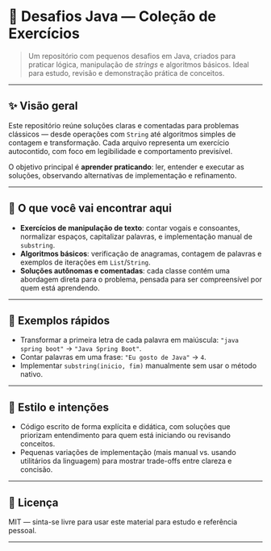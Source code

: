 # 🧩 Desafios Java — Coleção de Exercícios

> Um repositório com pequenos desafios em Java, criados para praticar lógica, manipulação de *strings* e algoritmos básicos. Ideal para estudo, revisão e demonstração prática de conceitos.

---

## ✨ Visão geral

Este repositório reúne soluções claras e comentadas para problemas clássicos — desde operações com `String` até algoritmos simples de contagem e transformação. Cada arquivo representa um exercício autocontido, com foco em legibilidade e comportamento previsível.

O objetivo principal é **aprender praticando**: ler, entender e executar as soluções, observando alternativas de implementação e refinamento.

---

## 🔎 O que você vai encontrar aqui

* **Exercícios de manipulação de texto**: contar vogais e consoantes, normalizar espaços, capitalizar palavras, e implementação manual de `substring`.
* **Algoritmos básicos**: verificação de anagramas, contagem de palavras e exemplos de iterações em `List`/`String`.
* **Soluções autônomas e comentadas**: cada classe contém uma abordagem direta para o problema, pensada para ser compreensível por quem está aprendendo.

---

## 🚀 Exemplos rápidos

* Transformar a primeira letra de cada palavra em maiúscula: `"java spring boot"` → `"Java Spring Boot"`.
* Contar palavras em uma frase: `"Eu gosto de Java"` → `4`.
* Implementar `substring(inicio, fim)` manualmente sem usar o método nativo.

---

## 🧭 Estilo e intenções

* Código escrito de forma explícita e didática, com soluções que priorizam entendimento para quem está iniciando ou revisando conceitos.
* Pequenas variações de implementação (mais manual vs. usando utilitários da linguagem) para mostrar trade-offs entre clareza e concisão.

---

## 📜 Licença

MIT — sinta-se livre para usar este material para estudo e referência pessoal.

---
